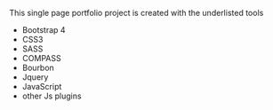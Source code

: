 This single page portfolio project is created with the underlisted tools
* Bootstrap 4
* CSS3
* SASS
* COMPASS
* Bourbon
* Jquery
* JavaScript
* other Js plugins
  
  
